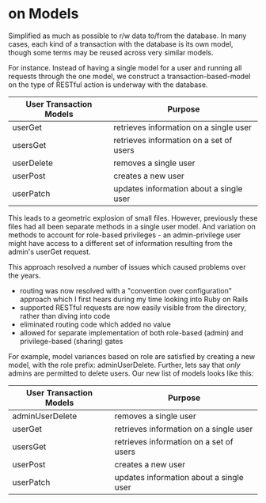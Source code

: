 # on Models
Simplified as much as possible to r/w data to/from the database. In many cases, each kind of a
transaction with the database is its own model, though some terms may be reused across very 
similar models.

For instance. Instead of having a single model for a user and running all requests through the
one model, we construct a transaction-based-model on the type of RESTful action is underway with
the database.

User Transaction Models | Purpose
---                     | ---
userGet                 | retrieves information on a single user
usersGet                | retrieves information on a set of users
userDelete              | removes a single user 
userPost                | creates a new user 
userPatch               | updates information about a single user

This leads to a geometric explosion of small files. However, previously these files had all been 
separate methods in a single user model. And variation on methods to account for role-based 
privileges - an admin-privilege user might have access to a different set of information resulting
from the admin's userGet request. 

This approach resolved a number of issues which caused problems over the years.
+ routing was now resolved with a "convention over configuration" approach which I first hears during my time looking into Ruby on Rails
+ supported RESTful requests are now easily visible from the directory, rather than diving into code
+ eliminated routing code which added no value
+ allowed for separate implementation of both role-based (admin) and privilege-based (sharing) gates

For example, model variances based on role are satisfied by creating a new model, with the role prefix: adminUserDelete.
Further, lets say that _only_ admins are permitted to delete users. Our new list of models looks like this:

User Transaction Models | Purpose
---                     | ---
adminUserDelete         | removes a single user 
userGet                 | retrieves information on a single user
usersGet                | retrieves information on a set of users
userPost                | creates a new user 
userPatch               | updates information about a single user
